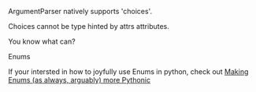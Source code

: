 ArgumentParser natively supports 'choices'. 

Choices cannot be type hinted by attrs attributes.

You know what can?

Enums

If your intersted in how to joyfully use Enums in python, check out [ Making Enums (as always, arguably) more Pythonic](https://www.cosmicpython.com/blog/2020-10-27-i-hate-enums.html) 


